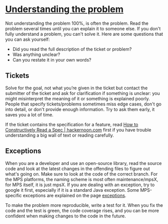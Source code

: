 # [Understanding the problem](https://pythonprinciples.com/blog/getting-unstuck/#incomplete-understanding)

Not understanding the problem 100%, is often the problem. Read the problem several times until you can explain it to someone else. If you don't fully
understand a problem, you can't solve it.
Here are some questions that you can ask yourself:

- Did you read the full description of the ticket or problem?
- Was anything unclear?
- Can you restate it in your own words?

## Tickets

Solve for the goal, not what you’re given in the ticket but contact the submitter of the ticket and ask for clarification if something is unclear: you might misinterpret the meaning of it or something is explained poorly. People that specify tickets/problems sometimes miss edge cases, don't go into detail, or don't provide enough information. Try to ask them early, it saves you a lot of time.

If the ticket contains the specification for a feature, read [How to Constructively Read a Spec | hackernoon.com](https://hackernoon.com/how-to-constructively-read-a-spec-fac917f58893) first if you have trouble understanding
a big wall of text or reading carefully.

## Exceptions

When you are a developer and use an open-source library, read the source code and look at the latest changes in the offending files to figure out what's
going on. Make sure to look at the code of the correct branch. For the MPS platforms, the naming scheme is most often maintenance/mpsX, for MPS itself, it is just mpsX. If you are dealing with an exception, try to google it first, especially if it is a standard Java exception. Some MPS-specific exceptions
are explained on the page [exceptions](exceptions.md).

To make the problem more reproducible, write a test for it. When you fix the code and the test is green, the code coverage rises, and
you can be more confident when making changes to the code in the future.

